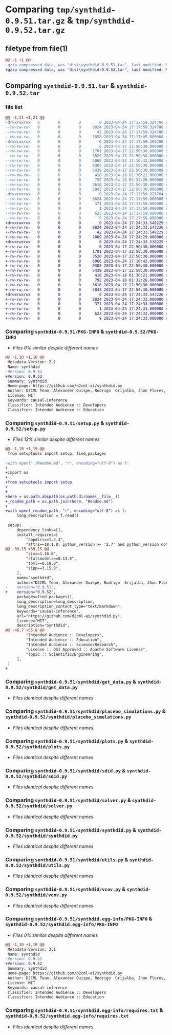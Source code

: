 # Comparing `tmp/synthdid-0.9.51.tar.gz` & `tmp/synthdid-0.9.52.tar.gz`

## filetype from file(1)

```diff
@@ -1 +1 @@
-gzip compressed data, was "dist\synthdid-0.9.51.tar", last modified: Mon Apr 24 17:17:59 2023, max compression
+gzip compressed data, was "dist\synthdid-0.9.52.tar", last modified: Mon Apr 24 17:24:33 2023, max compression
```

## Comparing `synthdid-0.9.51.tar` & `synthdid-0.9.52.tar`

### file list

```diff
@@ -1,21 +1,21 @@
-drwxrwxrwx   0        0        0        0 2023-04-24 17:17:59.324706 synthdid-0.9.51/
--rw-rw-rw-   0        0        0     8824 2023-04-24 17:17:59.324706 synthdid-0.9.51/PKG-INFO
--rw-rw-rw-   0        0        0       42 2023-04-24 17:17:59.324706 synthdid-0.9.51/setup.cfg
--rw-rw-rw-   0        0        0     1858 2023-04-24 17:17:05.000000 synthdid-0.9.51/setup.py
-drwxrwxrwx   0        0        0        0 2023-04-24 17:17:59.309706 synthdid-0.9.51/synthdid/
--rw-rw-rw-   0        0        0        0 2023-04-17 22:50:30.000000 synthdid-0.9.51/synthdid/__init__.py
--rw-rw-rw-   0        0        0     1701 2023-04-17 22:50:30.000000 synthdid-0.9.51/synthdid/get_data.py
--rw-rw-rw-   0        0        0     3520 2023-04-17 22:50:30.000000 synthdid-0.9.51/synthdid/placebo_simulations.py
--rw-rw-rw-   0        0        0     6066 2023-04-24 17:10:42.000000 synthdid-0.9.51/synthdid/plots.py
--rw-rw-rw-   0        0        0     9303 2023-04-17 22:50:30.000000 synthdid-0.9.51/synthdid/sdid.py
--rw-rw-rw-   0        0        0     5439 2023-04-17 22:50:30.000000 synthdid-0.9.51/synthdid/solver.py
--rw-rw-rw-   0        0        0      410 2023-04-18 01:36:21.000000 synthdid-0.9.51/synthdid/summary.py
--rw-rw-rw-   0        0        0      792 2023-04-18 01:32:26.000000 synthdid-0.9.51/synthdid/synthdid.py
--rw-rw-rw-   0        0        0     3610 2023-04-17 22:50:30.000000 synthdid-0.9.51/synthdid/utils.py
--rw-rw-rw-   0        0        0     5043 2023-04-17 22:50:30.000000 synthdid-0.9.51/synthdid/vcov.py
-drwxrwxrwx   0        0        0        0 2023-04-24 17:17:59.323704 synthdid-0.9.51/synthdid.egg-info/
--rw-rw-rw-   0        0        0     8824 2023-04-24 17:17:59.000000 synthdid-0.9.51/synthdid.egg-info/PKG-INFO
--rw-rw-rw-   0        0        0      371 2023-04-24 17:17:59.000000 synthdid-0.9.51/synthdid.egg-info/SOURCES.txt
--rw-rw-rw-   0        0        0        1 2023-04-24 17:17:59.000000 synthdid-0.9.51/synthdid.egg-info/dependency_links.txt
--rw-rw-rw-   0        0        0      623 2023-04-24 17:17:59.000000 synthdid-0.9.51/synthdid.egg-info/requires.txt
--rw-rw-rw-   0        0        0        9 2023-04-24 17:17:59.000000 synthdid-0.9.51/synthdid.egg-info/top_level.txt
+drwxrwxrwx   0        0        0        0 2023-04-24 17:24:33.548229 synthdid-0.9.52/
+-rw-rw-rw-   0        0        0     8824 2023-04-24 17:24:33.547226 synthdid-0.9.52/PKG-INFO
+-rw-rw-rw-   0        0        0       42 2023-04-24 17:24:33.548229 synthdid-0.9.52/setup.cfg
+-rw-rw-rw-   0        0        0     2009 2023-04-24 17:24:29.000000 synthdid-0.9.52/setup.py
+drwxrwxrwx   0        0        0        0 2023-04-24 17:24:33.538225 synthdid-0.9.52/synthdid/
+-rw-rw-rw-   0        0        0        0 2023-04-17 22:50:30.000000 synthdid-0.9.52/synthdid/__init__.py
+-rw-rw-rw-   0        0        0     1701 2023-04-17 22:50:30.000000 synthdid-0.9.52/synthdid/get_data.py
+-rw-rw-rw-   0        0        0     3520 2023-04-17 22:50:30.000000 synthdid-0.9.52/synthdid/placebo_simulations.py
+-rw-rw-rw-   0        0        0     6066 2023-04-24 17:10:42.000000 synthdid-0.9.52/synthdid/plots.py
+-rw-rw-rw-   0        0        0     9303 2023-04-17 22:50:30.000000 synthdid-0.9.52/synthdid/sdid.py
+-rw-rw-rw-   0        0        0     5439 2023-04-17 22:50:30.000000 synthdid-0.9.52/synthdid/solver.py
+-rw-rw-rw-   0        0        0      410 2023-04-18 01:36:21.000000 synthdid-0.9.52/synthdid/summary.py
+-rw-rw-rw-   0        0        0      792 2023-04-18 01:32:26.000000 synthdid-0.9.52/synthdid/synthdid.py
+-rw-rw-rw-   0        0        0     3610 2023-04-17 22:50:30.000000 synthdid-0.9.52/synthdid/utils.py
+-rw-rw-rw-   0        0        0     5043 2023-04-17 22:50:30.000000 synthdid-0.9.52/synthdid/vcov.py
+drwxrwxrwx   0        0        0        0 2023-04-24 17:24:33.547226 synthdid-0.9.52/synthdid.egg-info/
+-rw-rw-rw-   0        0        0     8824 2023-04-24 17:24:33.000000 synthdid-0.9.52/synthdid.egg-info/PKG-INFO
+-rw-rw-rw-   0        0        0      371 2023-04-24 17:24:33.000000 synthdid-0.9.52/synthdid.egg-info/SOURCES.txt
+-rw-rw-rw-   0        0        0        1 2023-04-24 17:24:33.000000 synthdid-0.9.52/synthdid.egg-info/dependency_links.txt
+-rw-rw-rw-   0        0        0      623 2023-04-24 17:24:33.000000 synthdid-0.9.52/synthdid.egg-info/requires.txt
+-rw-rw-rw-   0        0        0        9 2023-04-24 17:24:33.000000 synthdid-0.9.52/synthdid.egg-info/top_level.txt
```

### Comparing `synthdid-0.9.51/PKG-INFO` & `synthdid-0.9.52/PKG-INFO`

 * *Files 0% similar despite different names*

```diff
@@ -1,10 +1,10 @@
 Metadata-Version: 2.1
 Name: synthdid
-Version: 0.9.51
+Version: 0.9.52
 Summary: Synthdid
 Home-page: https://github.com/d2cml-ai/synthdid.py
 Author: D2CML Team, Alexander Quispe, Rodrigo  Grijalba, Jhon Flores, Franco Caceres
 License: MIT
 Keywords: causal-inference
 Classifier: Intended Audience :: Developers
 Classifier: Intended Audience :: Education
```

### Comparing `synthdid-0.9.51/setup.py` & `synthdid-0.9.52/setup.py`

 * *Files 12% similar despite different names*

```diff
@@ -1,10 +1,19 @@
 from setuptools import setup, find_packages
 
-with open("./Readme.md", "r", encoding="utf-8") as f:
+
+import os
+
+from setuptools import setup
+
+
+here = os.path.abspath(os.path.dirname(__file__))
+_readme_path = os.path.join(here, "Readme.md")
+
+with open(_readme_path, "r", encoding="utf-8") as f:
     long_description = f.read()
 
 setup(
     dependency_links=[],
     install_requires=[
         "appdirs==1.4.3",
         "attrs==19.1.0; python_version >= '2.7' and python_version not in '3.0, 3.1, 3.2, 3.3'",
@@ -30,15 +39,15 @@
         "six==1.16.0",
         "statsmodels==0.13.5",
         "toml==0.10.0",
         "zipp==3.15.0",
     ],
     name="synthdid",
     author="D2CML Team, Alexander Quispe, Rodrigo  Grijalba, Jhon Flores, Franco Caceres",
-    version="0.9.51",
+    version="0.9.52",
     packages=find_packages(),
     long_description=long_description,
     long_description_content_type="text/markdown",
     keywords="causal-inference",
     url="https://github.com/d2cml-ai/synthdid.py",
     license="MIT",
     description="Synthdid",
@@ -46,7 +55,8 @@
         "Intended Audience :: Developers",
         "Intended Audience :: Education",
         "Intended Audience :: Science/Research",
         "License :: OSI Approved :: Apache Software License",
         "Topic :: Scientific/Engineering",
     ],
 )
+
```

### Comparing `synthdid-0.9.51/synthdid/get_data.py` & `synthdid-0.9.52/synthdid/get_data.py`

 * *Files identical despite different names*

### Comparing `synthdid-0.9.51/synthdid/placebo_simulations.py` & `synthdid-0.9.52/synthdid/placebo_simulations.py`

 * *Files identical despite different names*

### Comparing `synthdid-0.9.51/synthdid/plots.py` & `synthdid-0.9.52/synthdid/plots.py`

 * *Files identical despite different names*

### Comparing `synthdid-0.9.51/synthdid/sdid.py` & `synthdid-0.9.52/synthdid/sdid.py`

 * *Files identical despite different names*

### Comparing `synthdid-0.9.51/synthdid/solver.py` & `synthdid-0.9.52/synthdid/solver.py`

 * *Files identical despite different names*

### Comparing `synthdid-0.9.51/synthdid/synthdid.py` & `synthdid-0.9.52/synthdid/synthdid.py`

 * *Files identical despite different names*

### Comparing `synthdid-0.9.51/synthdid/utils.py` & `synthdid-0.9.52/synthdid/utils.py`

 * *Files identical despite different names*

### Comparing `synthdid-0.9.51/synthdid/vcov.py` & `synthdid-0.9.52/synthdid/vcov.py`

 * *Files identical despite different names*

### Comparing `synthdid-0.9.51/synthdid.egg-info/PKG-INFO` & `synthdid-0.9.52/synthdid.egg-info/PKG-INFO`

 * *Files 0% similar despite different names*

```diff
@@ -1,10 +1,10 @@
 Metadata-Version: 2.1
 Name: synthdid
-Version: 0.9.51
+Version: 0.9.52
 Summary: Synthdid
 Home-page: https://github.com/d2cml-ai/synthdid.py
 Author: D2CML Team, Alexander Quispe, Rodrigo  Grijalba, Jhon Flores, Franco Caceres
 License: MIT
 Keywords: causal-inference
 Classifier: Intended Audience :: Developers
 Classifier: Intended Audience :: Education
```

### Comparing `synthdid-0.9.51/synthdid.egg-info/requires.txt` & `synthdid-0.9.52/synthdid.egg-info/requires.txt`

 * *Files identical despite different names*

